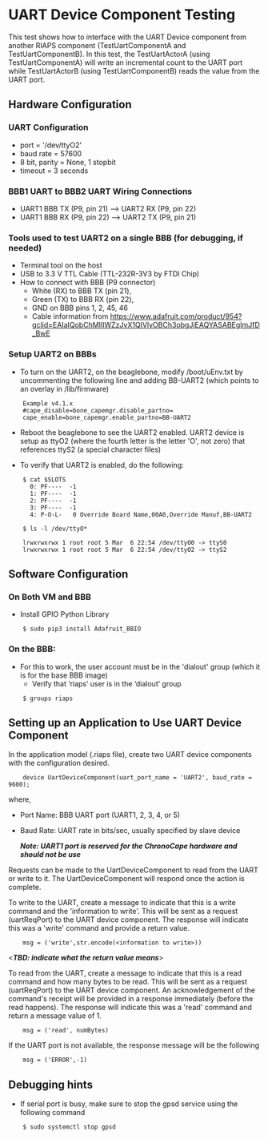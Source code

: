 # UART Device Component Testing

This test shows how to interface with the UART Device component from another RIAPS component (TestUartComponentA and TestUartComponentB).
In this test, the TestUartActorA (using TestUartComponentA) will write an incremental count to the UART port while TestUartActorB (using TestUartComponentB) reads the value from the UART port.  

## Hardware Configuration

### UART Configuration
* port = '/dev/ttyO2'
* baud rate = 57600
* 8 bit, parity = None, 1 stopbit   
* timeout = 3 seconds

### BBB1 UART to BBB2 UART Wiring Connections
* UART1 BBB TX (P9, pin 21) --> UART2 RX (P9, pin 22)
* UART1 BBB RX (P9, pin 22) --> UART2 TX (P9, pin 21)

### Tools used to test UART2 on a single BBB (for debugging, if needed)

  - Terminal tool on the host
  - USB to 3.3 V TTL Cable (TTL-232R-3V3 by FTDI Chip) 
  - How to connect with BBB (P9 connector) 
    - White (RX) to BBB TX (pin 21), 
    - Green (TX) to BBB RX (pin 22), 
    - GND on BBB pins 1, 2, 45, 46
    - Cable information from https://www.adafruit.com/product/954?gclid=EAIaIQobChMIlIWZzJvX1QIVlyOBCh3obgJjEAQYASABEgImJfD_BwE
 
 ### Setup UART2 on BBBs
 
* To turn on the UART2, on the beaglebone, modify /boot/uEnv.txt by uncommenting the following line and adding BB-UART2 
(which points to an overlay in /lib/firmware)

```
    Example v4.1.x
    #cape_disable=bone_capemgr.disable_partno=
    cape_enable=bone_capemgr.enable_partno=BB-UART2
```

* Reboot the beaglebone to see the UART2 enabled. UART2 device is setup as ttyO2 (where the fourth letter 
is the letter 'O', not zero) that references ttyS2 (a special character files)

* To verify that UART2 is enabled, do the following:

```
    $ cat $SLOTS
      0: PF----  -1 
      1: PF----  -1 
      2: PF----  -1 
      3: PF----  -1 
      4: P-O-L-   0 Override Board Name,00A0,Override Manuf,BB-UART2
```
``` 
    $ ls -l /dev/ttyO*

    lrwxrwxrwx 1 root root 5 Mar  6 22:54 /dev/ttyO0 -> ttyS0
    lrwxrwxrwx 1 root root 5 Mar  6 22:54 /dev/ttyO2 -> ttyS2
```

## Software Configuration

### On Both VM and BBB

* Install GPIO Python Library

```
    $ sudo pip3 install Adafruit_BBIO
```
 
### On the BBB:

* For this to work, the user account must be in the 'dialout' group (which it is for the base BBB image)
    * Verify that ‘riaps’ user is in the ‘dialout’ group
    
```
    $ groups riaps
```

## Setting up an Application to Use UART Device Component

In the application model (.riaps file), create two UART device components with the configuration desired.  

```
    device UartDeviceComponent(uart_port_name = 'UART2', baud_rate = 9600); 
```

where,
- Port Name: BBB UART port (UART1, 2, 3, 4, or 5)
- Baud Rate: UART rate in bits/sec, usually specified by slave device

  ***Note:  UART1 port is reserved for the ChronoCape hardware and should not be use*** 
  
Requests can be made to the UartDeviceComponent to read from the UART or write to it.  The UartDeviceComponent will respond once the action is complete.  

To write to the UART, create a message to indicate that this is a write command and the 'information to write'.  This will be sent as a request (uartReqPort) to the UART device component.  The response will indicate this was a 'write' command and provide a return value.

```
    msg = ('write',str.encode(<information to write>))
```
<***TBD: indicate what the return value means***>

To read from the UART, create a message to indicate that this is a read command and how many bytes to be read.  This will be sent as a request (uartReqPort) to the UART device component.  An acknowledgement of the command's receipt will be provided in a response immediately (before the read happens).  The response will indicate this was a 'read' command and return a message value of 1.

```
    msg = ('read', numBytes)
```
        
If the UART port is not available, the response message will be the following

```
    msg = ('ERROR',-1)
```

## Debugging hints

* If serial port is busy, make sure to stop the gpsd service using the following command

```
    $ sudo systemctl stop gpsd
```

